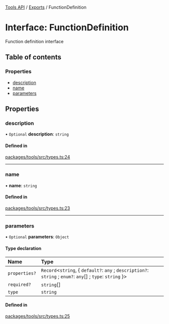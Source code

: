 <!-- 
 ⚠️  AUTO-GENERATED FILE - DO NOT EDIT MANUALLY
 This file is automatically generated by scripts/docs-generator.js
 To make changes, edit the source TypeScript files or update the generator script
-->

[Tools API](../../) / [Exports](../modules) / FunctionDefinition

# Interface: FunctionDefinition

Function definition interface

## Table of contents

### Properties

- [description](FunctionDefinition#description)
- [name](FunctionDefinition#name)
- [parameters](FunctionDefinition#parameters)

## Properties

### description

• `Optional` **description**: `string`

#### Defined in

[packages/tools/src/types.ts:24](https://github.com/woojubb/robota/blob/5baf93af575921706aa46fe1ad8da7f17667ecdd/packages/tools/src/types.ts#L24)

___

### name

• **name**: `string`

#### Defined in

[packages/tools/src/types.ts:23](https://github.com/woojubb/robota/blob/5baf93af575921706aa46fe1ad8da7f17667ecdd/packages/tools/src/types.ts#L23)

___

### parameters

• `Optional` **parameters**: `Object`

#### Type declaration

| Name | Type |
| :------ | :------ |
| `properties?` | `Record`\<`string`, \{ `default?`: `any` ; `description?`: `string` ; `enum?`: `any`[] ; `type`: `string`  }\> |
| `required?` | `string`[] |
| `type` | `string` |

#### Defined in

[packages/tools/src/types.ts:25](https://github.com/woojubb/robota/blob/5baf93af575921706aa46fe1ad8da7f17667ecdd/packages/tools/src/types.ts#L25)
